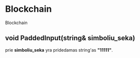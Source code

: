 # Blockchain
Blockchain
## void PaddedInput(string& simboliu_seka)
prie **simboliu_seka** yra pridedamas string'as **"11111"**.


